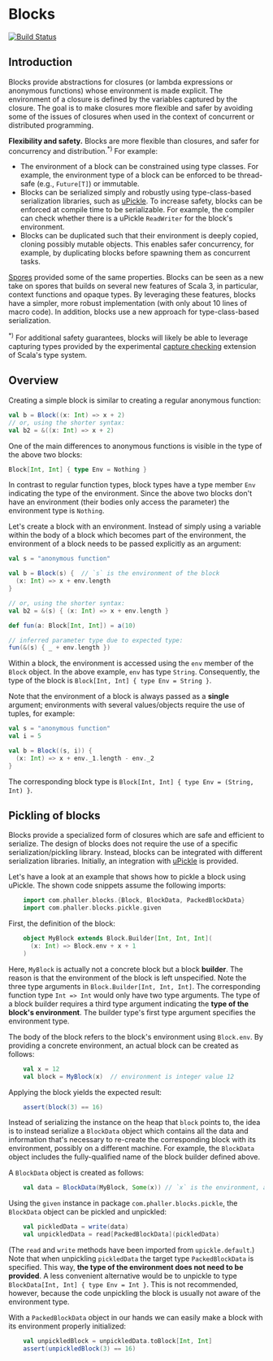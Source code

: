 # Blocks

[![Build Status](https://github.com/phaller/blocks/actions/workflows/build-test.yml/badge.svg)](https://github.com/phaller/blocks/actions)

## Introduction

Blocks provide abstractions for closures (or lambda expressions or anonymous functions) whose environment is made explicit. The environment of a closure is defined by the variables captured by the closure. The goal is to make closures more flexible and safer by avoiding some of the issues of closures when used in the context of concurrent or distributed programming.

**Flexibility and safety.** Blocks are more flexible than closures, and safer for concurrency and distribution.<sup>*)</sup> For example:
- The environment of a block can be constrained using type classes. For example, the environment type of a block can be enforced to be thread-safe (e.g., `Future[T]`) or immutable.
- Blocks can be serialized simply and robustly using type-class-based serialization libraries, such as [uPickle](https://com-lihaoyi.github.io/upickle/). To increase safety, blocks can be enforced at compile time to be serializable. For example, the compiler can check whether there is a uPickle `ReadWriter` for the block's environment.
- Blocks can be duplicated such that their environment is deeply copied, cloning possibly mutable objects. This enables safer concurrency, for example, by duplicating blocks before spawning them as concurrent tasks.

[Spores](https://scalacenter.github.io/spores/spores.html) provided some of the same properties. Blocks can be seen as a new take on spores that builds on several new features of Scala 3, in particular, context functions and opaque types. By leveraging these features, blocks have a simpler, more robust implementation (with only about 10 lines of macro code). In addition, blocks use a new approach for type-class-based serialization.

<sup>*)</sup> For additional safety guarantees, blocks will likely be able to leverage capturing types provided by the experimental [capture checking](https://dotty.epfl.ch/docs/reference/experimental/cc.html) extension of Scala's type system.

## Overview

Creating a simple block is similar to creating a regular anonymous
function:

```scala
val b = Block((x: Int) => x + 2)
// or, using the shorter syntax:
val b2 = &((x: Int) => x + 2)
```

One of the main differences to anonymous functions is visible in the
type of the above two blocks:

```scala
Block[Int, Int] { type Env = Nothing }
```

In contrast to regular function types, block types have a type member
`Env` indicating the type of the environment. Since the above two
blocks don't have an environment (their bodies only access the
parameter) the environment type is `Nothing`.

Let's create a block with an environment. Instead of simply using a
variable within the body of a block which becomes part of the
environment, the environment of a block needs to be passed explicitly
as an argument:

```scala
val s = "anonymous function"

val b = Block(s) {  // `s` is the environment of the block
  (x: Int) => x + env.length
}

// or, using the shorter syntax:
val b2 = &(s) { (x: Int) => x + env.length }

def fun(a: Block[Int, Int]) = a(10)

// inferred parameter type due to expected type:
fun(&(s) { _ + env.length })
```

Within a block, the environment is accessed using the `env` member of
the `Block` object. In the above example, `env` has type
`String`. Consequently, the type of the block is `Block[Int, Int] {
type Env = String }`.

Note that the environment of a block is always passed as a **single**
argument; environments with several values/objects require the use of
tuples, for example:

```scala
val s = "anonymous function"
val i = 5

val b = Block((s, i)) {
  (x: Int) => x + env._1.length - env._2
}
```

The corresponding block type is `Block[Int, Int] { type Env = (String,
Int) }`.

## Pickling of blocks

Blocks provide a specialized form of closures which are safe and
efficient to serialize. The design of blocks does not require the use
of a specific serialization/pickling library. Instead, blocks can be
integrated with different serialization libraries. Initially, an
integration with [uPickle](https://com-lihaoyi.github.io/upickle/) is
provided.

Let's have a look at an example that shows how to pickle a block using
uPickle. The shown code snippets assume the following imports:

```scala
    import com.phaller.blocks.{Block, BlockData, PackedBlockData}
    import com.phaller.blocks.pickle.given
```

First, the definition of the block:

```scala
    object MyBlock extends Block.Builder[Int, Int, Int](
      (x: Int) => Block.env + x + 1
    )
```

Here, `MyBlock` is actually not a concrete block but a block
**builder**. The reason is that the environment of the block is left
unspecified. Note the three type arguments in `Block.Builder[Int, Int, Int]`.
The corresponding function type `Int => Int` would only have two type
arguments.  The type of a block builder requires a third type argument
indicating the **type of the block's environment**. The builder type's
first type argument specifies the environment type.

The body of the block refers to the block's environment using
`Block.env`. By providing a concrete environment, an actual block can
be created as follows:

```scala
    val x = 12
    val block = MyBlock(x)  // environment is integer value 12
```

Applying the block yields the expected result:

```scala
    assert(block(3) == 16)
```

Instead of serializing the instance on the heap that `block` points to,
the idea is to instead serialize a `BlockData` object which contains all
the data and information that's necessary to re-create the corresponding
block with its environment, possibly on a different machine. For
example, the `BlockData` object includes the fully-qualified name of the
block builder defined above.

A `BlockData` object is created as follows:

```scala
    val data = BlockData(MyBlock, Some(x)) // `x` is the environment, as before
```

Using the `given` instance in package `com.phaller.blocks.pickle`, the
`BlockData` object can be pickled and unpickled:

```scala
    val pickledData = write(data)
    val unpickledData = read[PackedBlockData](pickledData)
```

(The `read` and `write` methods have been imported from
`upickle.default`.) Note that when unpickling `pickledData` the target
type `PackedBlockData` is specified. This way, **the type of the
environment does not need to be provided**. A less convenient
alternative would be to unpickle to type `BlockData[Int, Int] { type
Env = Int }`. This is not recommended, however, because the code
unpickling the block is usually not aware of the environment type.

With a `PackedBlockData` object in our hands we can easily make a
block with its environment properly initialized:

```scala
    val unpickledBlock = unpickledData.toBlock[Int, Int]
    assert(unpickledBlock(3) == 16)
```
